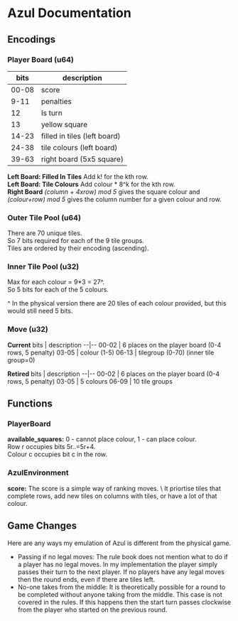 # Azul Documentation

## Encodings

### Player Board (u64)
bits | description
--|--
00-08 | score
9-11 | penalties
12    | Is turn
13    | yellow square
14-23 | filled in tiles (left board)
24-38 | tile colours (left board)
39-63 | right board (5x5 square)


**Left Board: Filled In Tiles** Add k! for the kth row. \
**Left Board: Tile Colours** Add colour * 8^k for the kth row. \
**Right Board** *(column + 4xrow) mod 5* gives the square colour
and *(colour+row) mod 5* gives the column number for a given colour and row.

### Outer Tile Pool (u64)
There are 70 unique tiles. \
So 7 bits required for each of the 9 tile groups. \
Tiles are ordered by their encoding (ascending).

### Inner Tile Pool (u32)
Max for each colour = 9*3 = 27^. \
So 5 bits for each of the 5 colours.

^ In the physical version there are 20 tiles of each colour provided,
but this would still need 5 bits.

### Move (u32)
**Current**
bits | description
--|--
00-02 | 6 places on the player board (0-4 rows, 5 penalty)
03-05 | colour (1-5)
06-13 | tilegroup (0-70) (inner tile group=0)

**Retired**
bits | description
--|--
00-02 | 6 places on the player board (0-4 rows, 5 penalty)
03-05 | 5 colours
06-09 | 10 tile groups

## Functions

### PlayerBoard

**available_squares:** 0 - cannot place colour, 1 - can place colour. \
Row r occupies bits 5r..=5r+4. \
Colour c occupies bit c in the row.

### AzulEnvironment

**score:** The score is a simple way of ranking moves. \ 
It priortise tiles that complete rows, add new tiles on
columns with tiles, or have a lot of that colour.


## Game Changes

Here are any ways my emulation of Azul is different from the physical game.

* Passing if no legal moves: The rule book does not mention what to do if a player has
no legal moves. 
In my implementation the player simply passes their turn to the next player.
If no players have any legal moves then the round ends, 
even if there are tiles left.
* No-one takes from the middle: It is theoretically possible for a round to
be completed without anyone taking from the middle. This case is not covered
in the rules. If this happens then the start turn passes clockwise from the player
who started on the previous round.  